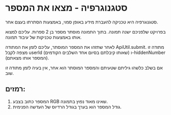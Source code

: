 <html>
<body>
  <h1>סטגנוגרפיה - מצאו את המספר</h1>
  <p>סטגנוגרפיה היא טכניקה להעברת מידע באופן סמוי, באמצעות הסתרתו בעצם אחר.</p>
  <p>בפרויקט שלפניכם ישנה תמונה. בתוך התמונה מוסתר מספר בן 2 ספרות. עליכם למצוא אותו באמצעות טכניקות של עיבוד תמונה.</p>
    <p>לאחר שתזהו את המספר המוסתר, עליכם לזמן את המתודה ApiUtil.submit. מתודה זו מצפה לקבל userId (שאותו קיבלתם בסיום אחד השלבים הקודמים) ו-hiddenNumber (המספר אותו מצאתם). </p>
  <p>אם בשלב כלשהו גיליתם שטעיתם והמספר המוסתר הוא אחר, אין בעיה לזמן מתודה זו שוב.  </p>

  <h2>רמזים:</h2>
  <ol>
    <li>המספר כתוב בצבע RGB שאינו מאוד נפוץ בתמונה.</li>
    <li>גודל המספר הוא בערך בגודל הרדיוס של העדשה הפנימית.</li>
  </ol>
</body>
</html>
